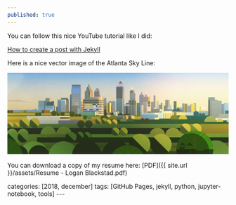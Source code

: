 ```yaml
---
published: true
---
```


You can follow this nice YouTube tutorial like I did:

[How to create a post with Jekyll](https://www.youtube.com/watch?v=E0RbrYSMw3g "How to create a post with Jekyll")


Here is a nice vector image of the Atlanta Sky Line:

![image tooltip here](/assets/images/atl.jpg)



You can download a copy of my resume here:  [PDF]({{ site.url }}/assets/Resume - Logan Blackstad.pdf)



categories: [2018, december] tags: [GitHub Pages, jekyll, python, jupyter-notebook, tools] ---
